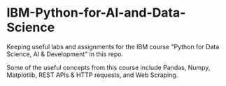 # IBM-Python-for-AI-and-Data-Science
Keeping useful labs and assignments for the IBM course "Python for Data Science, AI &amp; Development" in this repo.

Some of the useful concepts from this course include Pandas, Numpy, Matplotlib, REST APIs &
HTTP requests, and Web Scraping.

